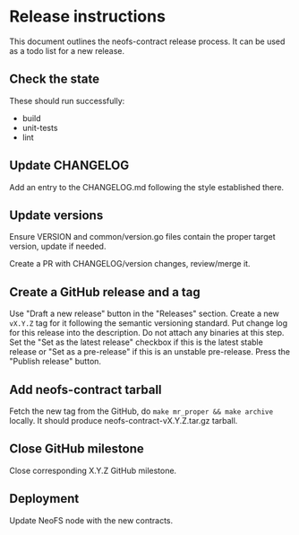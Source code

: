# Release instructions

This document outlines the neofs-contract release process. It can be used as a
todo list for a new release.

## Check the state

These should run successfully:
 * build
 * unit-tests
 * lint

## Update CHANGELOG

Add an entry to the CHANGELOG.md following the style established there.

## Update versions

Ensure VERSION and common/version.go files contain the proper target version,
update if needed.

Create a PR with CHANGELOG/version changes, review/merge it.

## Create a GitHub release and a tag

Use "Draft a new release" button in the "Releases" section. Create a new
`vX.Y.Z` tag for it following the semantic versioning standard. Put change log
for this release into the description. Do not attach any binaries at this step.
Set the "Set as the latest release" checkbox if this is the latest stable
release or "Set as a pre-release" if this is an unstable pre-release.
Press the "Publish release" button.

## Add neofs-contract tarball

Fetch the new tag from the GitHub, do `make mr_proper && make archive` locally.
It should produce neofs-contract-vX.Y.Z.tar.gz tarball.

## Close GitHub milestone

Close corresponding X.Y.Z GitHub milestone.

## Deployment

Update NeoFS node with the new contracts.
